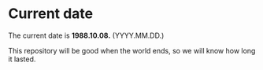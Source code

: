 # Current date

The current date is **1988.10.08.** (YYYY.MM.DD.)

This repository will be good when the world ends, so we will know how long it lasted.